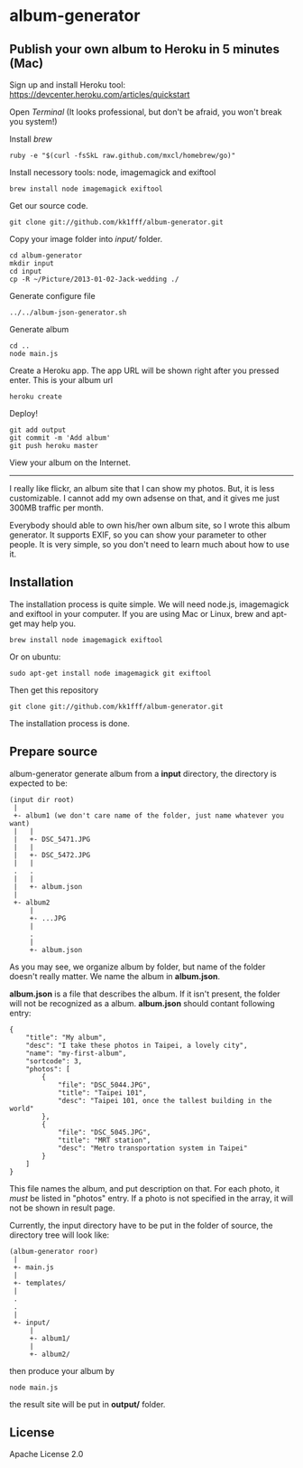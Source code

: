 # album-generator

## Publish your own album to Heroku in 5 minutes (Mac)

Sign up and install Heroku tool: https://devcenter.heroku.com/articles/quickstart

Open _Terminal_ (It looks professional, but don't be afraid, you won't break you system!)

Install _brew_

    ruby -e "$(curl -fsSkL raw.github.com/mxcl/homebrew/go)"

Install necessory tools: node, imagemagick and exiftool

    brew install node imagemagick exiftool

Get our source code.

    git clone git://github.com/kk1fff/album-generator.git

Copy your image folder into _input/_ folder.

    cd album-generator
    mkdir input
    cd input
    cp -R ~/Picture/2013-01-02-Jack-wedding ./

Generate configure file

    ../../album-json-generator.sh

Generate album

    cd ..
    node main.js

Create a Heroku app. The app URL will be shown right after you pressed
enter. This is your album url

    heroku create

Deploy!

    git add output
    git commit -m 'Add album'
    git push heroku master

View your album on the Internet.
    
----------

I really like flickr, an album site that I can show my photos. But, it is less
customizable. I cannot add my own adsense on that, and it gives me just 300MB
traffic per month.

Everybody should able to own his/her own album site, so I wrote this album
generator. It supports EXIF, so you can show your parameter to other people.
It is very simple, so you don't need to learn much about how to use it.

## Installation

The installation process is quite simple. We will need node.js, imagemagick
and exiftool in your computer. If you are using Mac or Linux, brew and apt-get
may help you.

    brew install node imagemagick exiftool

Or on ubuntu:

    sudo apt-get install node imagemagick git exiftool

Then get this repository

    git clone git://github.com/kk1fff/album-generator.git

The installation process is done.

## Prepare source

album-generator generate album from a __input__ directory, the directory is
expected to be:

    (input dir root)
     |
     +- album1 (we don't care name of the folder, just name whatever you want)
     |   |
     |   +- DSC_5471.JPG
     |   |
     |   +- DSC_5472.JPG
     |   |
     .   .
     |   |
     |   +- album.json
     |
     +- album2
         |
         +- ...JPG
         |
         .
         |
         +- album.json

As you may see, we organize album by folder, but name of the folder doesn't
really matter. We name the album in __album.json__.

__album.json__ is a file that describes the album. If it isn't present, the
folder will not be recognized as a album. __album.json__ should contant
following entry:

    {
        "title": "My album",
        "desc": "I take these photos in Taipei, a lovely city",
        "name": "my-first-album",
        "sortcode": 3,
        "photos": [
            {
                "file": "DSC_5044.JPG",
                "title": "Taipei 101",
                "desc": "Taipei 101, once the tallest building in the world"
            },
            {
                "file": "DSC_5045.JPG",
                "title": "MRT station",
                "desc": "Metro transportation system in Taipei"
            }
        ]
    }

This file names the album, and put description on that. For each photo,
it *must* be listed in "photos" entry. If a photo is not specified in the
array, it will not be shown in result page.

Currently, the input directory have to be put in the folder of source, the
directory tree will look like:

    (album-generator roor)
     |
     +- main.js
     |
     +- templates/
     |
     .
     .
     |
     +- input/
         |
         +- album1/
         |
         +- album2/

then produce your album by

    node main.js

the result site will be put in __output/__ folder.

## License

Apache License 2.0
